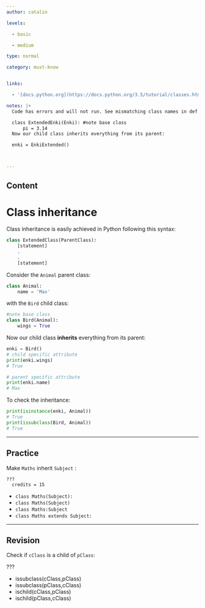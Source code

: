```yaml
---
author: catalin

levels:

  - basic

  - medium

type: normal

category: must-know


links:

  - '[docs.python.org](https://docs.python.org/3.5/tutorial/classes.html#inheritance){website}'

notes: |+
  Code has errors and will not run. See mismatching class names in def and call:

  class ExtendedEnki(Enki): #note base class
      pi = 3.14
  Now our child class inherits everything from its parent:

  enki = EnkiExtended()



---
```

## Content
# Class inheritance

Class inheritance is easily achieved in Python following this syntax:
```python
class ExtendedClass(ParentClass):
    [statement]
    .
    .
    [statement]
```
Consider the `Animal` parent class:
```python
class Animal:
    name = 'Max'

```

with the `Bird` child class:
```python
#note base class
class Bird(Animal):
    wings = True
```

Now our child class **inherits** everything from its parent:
```python
enki = Bird()
# child specific attribute
print(enki.wings)
# True

# parent specific attribute
print(enki.name)
# Max
```

To check the inheritance:
```python
print(isinstance(enki, Animal))
# True
print(issubclass(Bird, Animal))
# True
```

---
## Practice

Make `Maths` inherit `Subject` :
```
???
  credits = 15
```

* `class Maths(Subject):`
* `class Maths(Subject)`
* `class Maths:Subject`
* `class Maths extends Subject:`

---
## Revision

Check if `cClass` is a child of `pClass`:

???


* issubclass(cClass,pClass)
* issubclass(pClass,cClass)
* ischild(cClass,pClass)
* ischild(pClass,cClass)

